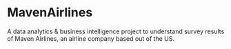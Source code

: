 # MavenAirlines
A data analytics &amp; business intelligence project to understand survey results of Maven Airlines, an airline company based out of the US.
